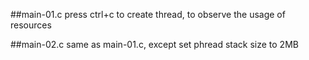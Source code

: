 
##main-01.c
    press ctrl+c to create thread, to observe the usage of resources

##main-02.c
    same as main-01.c, except set phread stack size to 2MB
